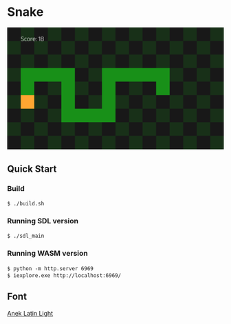 # Snake

![thumbnail](thumbnail.png)

## Quick Start

### Build

```console
$ ./build.sh
```

### Running SDL version

```console
$ ./sdl_main
```

### Running WASM version

```console
$ python -m http.server 6969
$ iexplore.exe http://localhost:6969/
```

## Font

[Anek Latin Light](https://github.com/EkType/Anek)
